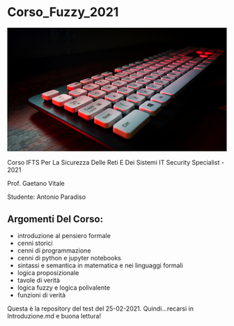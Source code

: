 # Corso_Fuzzy_2021


![](Keyboard.jpg)


Corso IFTS Per La Sicurezza Delle Reti E Dei Sistemi IT Security Specialist - 2021

Prof. Gaetano Vitale

Studente: Antonio Paradiso

## Argomenti Del Corso:
* introduzione al pensiero formale
* cenni storici
* cenni di programmazione
* cenni di python e jupyter notebooks
* sintassi e semantica in matematica e nei linguaggi formali
* logica proposizionale
* tavole di verità
* logica fuzzy e logica polivalente
* funzioni di verità

Questa è la repository del test del 25-02-2021. 
Quindi...recarsi in Introduzione.md e buona lettura!

